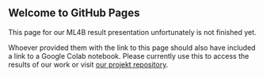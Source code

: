 ## Welcome to GitHub Pages

This page for our ML4B result presentation unfortunately is not finished yet.

Whoever provided them with the link to this page should also have included a link to a Google Colab notebook. Please currently use this to access the results of our work or visit [our projekt repository](https://github.com/Ferdi-nand/ML4B-results).